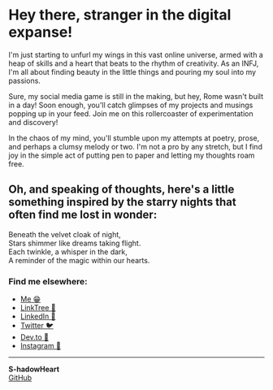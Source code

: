 # Hey there, stranger in the digital expanse! 
I'm just starting to unfurl my wings in this vast online universe, armed with a heap of skills and a heart that beats to the rhythm of creativity. As an INFJ, I'm all about finding beauty in the little things and pouring my soul into my passions.

Sure, my social media game is still in the making, but hey, Rome wasn't built in a day! Soon enough, you'll catch glimpses of my projects and musings popping up in your feed. Join me on this rollercoaster of experimentation and discovery!

In the chaos of my mind, you'll stumble upon my attempts at poetry, prose, and perhaps a clumsy melody or two. I'm not a pro by any stretch, but I find joy in the simple act of putting pen to paper and letting my thoughts roam free.

## Oh, and speaking of thoughts, here's a little something inspired by the starry nights that often find me lost in wonder:

Beneath the velvet cloak of night,  
Stars shimmer like dreams taking flight.  
Each twinkle, a whisper in the dark,  
A reminder of the magic within our hearts.

### Find me elsewhere:
- [Me 😁](https://s-hadowheart.carrd.co/)
- [LinkTree 🌳](https://linktr.ee/s_hadowheart)
- [LinkedIn 🔗](https://www.linkedin.com/in/dharmraj-sodha-059512249/) 
- [Twitter 🐦](https://twitter.com/S_hadowHeart) 
- [Dev.to 🌱](https://dev.to/s_hadowheart)
- [Instagram 🎸](https://www.instagram.com/s_hadowheart)


---

**S-hadowHeart**  
[GitHub](https://github.com/S-hadowHeart)



